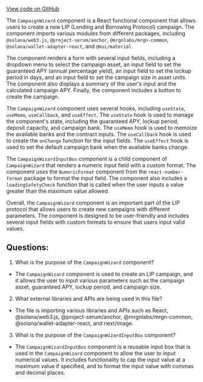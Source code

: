 [View code on GitHub](https://github.com/mrgnlabs/mrgn-ts/apps/marginfi-v2-ui/src/components/CampaignWizard.tsx)

The `CampaignWizard` component is a React functional component that allows users to create a new LIP (Lending and Borrowing Protocol) campaign. The component imports various modules from different packages, including `@solana/web3.js`, `@project-serum/anchor`, `@mrgnlabs/mrgn-common`, `@solana/wallet-adapter-react`, and `@mui/material`.

The component renders a form with several input fields, including a dropdown menu to select the campaign asset, an input field to set the guaranteed APY (annual percentage yield), an input field to set the lockup period in days, and an input field to set the campaign size in asset units. The component also displays a summary of the user's input and the calculated campaign APY. Finally, the component includes a button to create the campaign.

The `CampaignWizard` component uses several hooks, including `useState`, `useMemo`, `useCallback`, and `useEffect`. The `useState` hook is used to manage the component's state, including the guaranteed APY, lockup period, deposit capacity, and campaign bank. The `useMemo` hook is used to memoize the available banks and the contract inputs. The `useCallback` hook is used to create the `onChange` function for the input fields. The `useEffect` hook is used to set the default campaign bank when the available banks change.

The `CampaignWizardInputBox` component is a child component of `CampaignWizard` that renders a numeric input field with a custom format. The component uses the `NumericFormat` component from the `react-number-format` package to format the input field. The component also includes a `loadingSafetyCheck` function that is called when the user inputs a value greater than the maximum value allowed.

Overall, the `CampaignWizard` component is an important part of the LIP protocol that allows users to create new campaigns with different parameters. The component is designed to be user-friendly and includes several input fields with custom formats to ensure that users input valid values.

## Questions:

1.  What is the purpose of the `CampaignWizard` component?

- The `CampaignWizard` component is used to create an LIP campaign, and it allows the user to input various parameters such as the campaign asset, guaranteed APY, lockup period, and campaign size.

2. What external libraries and APIs are being used in this file?

- The file is importing various libraries and APIs such as React, @solana/web3.js, @project-serum/anchor, @mrgnlabs/mrgn-common, @solana/wallet-adapter-react, and next/image.

3. What is the purpose of the `CampaignWizardInputBox` component?

- The `CampaignWizardInputBox` component is a reusable input box that is used in the `CampaignWizard` component to allow the user to input numerical values. It includes functionality to cap the input value at a maximum value if specified, and to format the input value with commas and decimal places.
